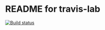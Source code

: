 # README for travis-lab

[![Build status](https://travis-ci.org/NextGenBioinformatics/travis-lab.svg?master)](https://travis-ci.org/NextGenBioinformatics)

